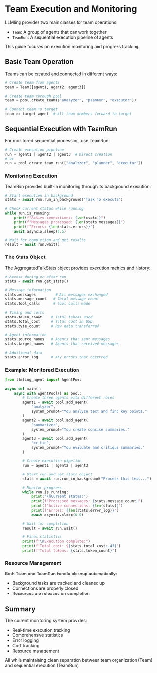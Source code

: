 # Team Execution and Monitoring

LLMling provides two main classes for team operations:

- `Team`: A group of agents that can work together
- `TeamRun`: A sequential execution pipeline of agents

This guide focuses on execution monitoring and progress tracking.

## Basic Team Operation

Teams can be created and connected in different ways:

```python
# Create team from agents
team = Team([agent1, agent2, agent3])

# Create team through pool
team = pool.create_team(["analyzer", "planner", "executor"])

# Connect team to target
team >> target_agent  # All team members forward to target
```

## Sequential Execution with TeamRun

For monitored sequential processing, use TeamRun:

```python
# Create execution pipeline
run = agent1 | agent2 | agent3  # Direct creation
# or
run = pool.create_team_run(["analyzer", "planner", "executor"])
```

### Monitoring Execution

TeamRun provides built-in monitoring through its background execution:

```python
# Start execution in background
stats = await run.run_in_background("Task to execute")

# Check current status while running
while run.is_running:
    print(f"Active connections: {len(stats)}")
    print(f"Messages processed: {len(stats.messages)}")
    print(f"Errors: {len(stats.errors)}")
    await asyncio.sleep(0.5)

# Wait for completion and get results
result = await run.wait()
```

### The Stats Object

The AggregatedTalkStats object provides execution metrics and history:

```python
# Access during or after run
stats = await run.get_stats()

# Message information
stats.messages         # All messages exchanged
stats.message_count   # Total message count
stats.tool_calls      # Tool calls made

# Timing and costs
stats.token_count    # Total tokens used
stats.total_cost     # Total cost in USD
stats.byte_count     # Raw data transferred

# Agent information
stats.source_names   # Agents that sent messages
stats.target_names   # Agents that received messages

# Additional data
stats.error_log      # Any errors that occurred
```

### Example: Monitored Execution

```python
from llmling_agent import AgentPool

async def main():
    async with AgentPool() as pool:
        # Create three agents with different roles
        agent1 = await pool.add_agent(
            "analyzer",
            system_prompt="You analyze text and find key points."
        )
        agent2 = await pool.add_agent(
            "summarizer",
            system_prompt="You create concise summaries."
        )
        agent3 = await pool.add_agent(
            "critic",
            system_prompt="You evaluate and critique summaries."
        )

        # Create execution pipeline
        run = agent1 | agent2 | agent3

        # Start run and get stats object
        stats = await run.run_in_background("Process this text...")

        # Monitor progress
        while run.is_running:
            print("\nCurrent status:")
            print(f"Processed messages: {stats.message_count}")
            print(f"Active connections: {len(stats)}")
            print(f"Errors: {len(stats.error_log)}")
            await asyncio.sleep(0.5)

        # Wait for completion
        result = await run.wait()

        # Final statistics
        print(f"\nExecution complete:")
        print(f"Total cost: ${stats.total_cost:.4f}")
        print(f"Total tokens: {stats.token_count}")
```

### Resource Management

Both Team and TeamRun handle cleanup automatically:

- Background tasks are tracked and cleaned up
- Connections are properly closed
- Resources are released on completion

## Summary

The current monitoring system provides:

- Real-time execution tracking
- Comprehensive statistics
- Error logging
- Cost tracking
- Resource management

All while maintaining clean separation between team organization (Team) and sequential execution (TeamRun).
